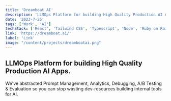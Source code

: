 ```yaml
---
title: 'Dreamboat AI'
description: 'LLMOps Platform for building High Quality Production AI Apps.'
date: '2023-7-25'
tags: ['Work', 'AI']
techStack: ['React', 'Tailwind CSS', 'Typescript', 'Node', 'Ruby on Rails']
link: 'https://dreamboat.ai/'
label: 'Link'
image: "/content/projects/dreamboatai.png"
---
```


## LLMOps Platform for building High Quality Production AI Apps.

We've abstracted Prompt Management, Analytics, Debugging, A/B Testing & Evaluation so you can stop wasting dev-resources building internal tools for AI.
